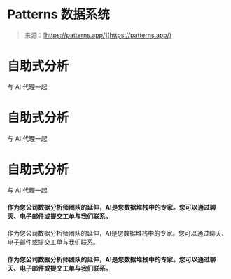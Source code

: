 <!--yml

category: 未分类

date: 2024-05-29 13:21:59

-->

# Patterns 数据系统

> 来源：[https://patterns.app/](https://patterns.app/)

# 自助式分析

与 AI 代理一起

# 自助式分析

与 AI 代理一起

# 自助式分析

与 AI 代理一起

#### 作为您公司数据分析师团队的延伸，AI是您数据堆栈中的专家。您可以通过聊天、电子邮件或提交工单与我们联系。

作为您公司数据分析师团队的延伸，AI是您数据堆栈中的专家。您可以通过聊天、电子邮件或提交工单与我们联系。

#### 作为您公司数据分析师团队的延伸，AI是您数据堆栈中的专家。您可以通过聊天、电子邮件或提交工单与我们联系。
